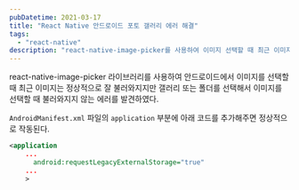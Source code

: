 ```yaml
---
pubDatetime: 2021-03-17
title: "React Native 안드로이드 포토 갤러리 에러 해결"
tags:
  - "react-native"
description: "react-native-image-picker를 사용하여 이미지 선택할 때 최근 이미지만 선택되고 다른 갤러리, 폴더에서 이미지 선택이 안될때 해결 방법"
---
```


react-native-image-picker 라이브러리를 사용하여 안드로이드에서 이미지를 선택할 때 최근 이미지는 정상적으로 잘 불러와지지만 갤러리 또는 폴더를 선택해서 이미지를 선택할 때 불러와지지 않는 에러를 발견하였다.

`AndroidManifest.xml` 파일의 `application` 부분에 아래 코드를 추가해주면 정상적으로 작동된다.

```xml
<application
    ...
      android:requestLegacyExternalStorage="true"
    ...
    >
```
